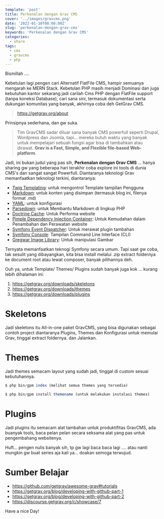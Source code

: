 ```yaml
---
template: 'post'
title: Perkenalan dengan Grav CMS
cover: '../images/gravcms.png'
date: '2022-01-10T08:00:00Z'
slug: 'perkenalan-dengan-grav-cms'
keywords: 'Perkenalan dengan Grav CMS'
categories:
  - share
tags:
  - cms
  - gravcms
  - php
---
```


Bismillah ....

Kebetulan lagi pengen cari Alternatif FlatFile CMS, hampir semuanya mengarah ke MERN Stack. Kebetulan PHP masih menjadi Dominasi dan juga kebutuhan kantor sekarang jadi carilah Cms PHP dengan FlatFile support (tanpa koneksi Database), cari sana sini, termasuk dokumentasi serta dukungan komunitas yang banyak, akhirnya coba deh GetGrav CMS.

> https://getgrav.org/about

Prinsipnya sederhana, dan gw suka.

> Tim GravCMS sadar diluar sana banyak CMS powerfull seperti Drupal, Wordpress dan Joomla, tapi... mereka butuh waktu yang banyak untuk mempelajari sebuah fungsi agar bisa di tambahkan atau dirawat. **Grav is a Fast, Simple, and Flexible file-based Web-platform**.

Jadi, ini bukan judul yang pas sih, **Perkenalan dengan Grav CMS** ... hanya sharing gw yang beberapa hari terakhir coba explore ini tools di dunia CMS's dan sangat sangat Powerfull. Diantaranya teknologi Grav memanfaatkan teknologi terkini, diantaranya:

- [Twig Templating](https://twig.symfony.com/): untuk mengontrol Template tampilan Pengguna
- [Markdown](https://en.wikipedia.org/wiki/Markdown): untuk konten yang disimpan (termasuk blog ini, filenya format .md)
- [YAML](https://yaml.org/): untuk konfigurasi
- [Parsedown](https://parsedown.org/): untuk Membantu Markdown di lingkup PHP
- [Doctrine Cache](https://www.doctrine-project.org/projects/doctrine-orm/en/2.6/reference/caching.html): Untuk Performa website
- [Pimple Dependency Injection Container](https://pimple.symfony.com/): Untuk Kemudahan dalam Penambahan dan Perawatan website
- [Symfony Event Dispatcher](https://symfony.com/doc/current/components/event_dispatcher.html): Untuk merawat plugin tambahan
- [Symfony Console](https://symfony.com/doc/current/components/console.html): Tampilan Command Line Interface (CLI)
- [Gregwar Image Library](https://github.com/Gregwar/Image): Untuk manipulasi Gambar

Ternyata memanfaatkan teknogi Symfony secara umum. Tapi saat gw coba, tak sesulit yang dibayangkan, kita bisa install melalui .zip extract foldernya ke document root atau lewat composer, banyak pilihannya deh.

Ouh ya, untuk Template/ Themes/ Plugins sudah banyak juga kok ... kurang lebih dihalaman ini:

1. https://getgrav.org/downloads/skeletons
2. https://getgrav.org/downloads/themes
3. https://getgrav.org/downloads/plugins


# Skeletons

Jadi skeletons itu All-in-one paket GravCMS, yang bisa digunakan sebagai contoh project diantaranya Plugins, Themes dan Konfigurasi untuk memulai Grav, tinggal extract foldernya. dan Jalankan.

# Themes

Jadi themes semacam layout yang sudah jadi, tinggal di custom sesuai kebutuhannya.

```javascript
$ php bin/gpm index (melihat semua themes yang tersedia)

$ php bin/gpm install themename (untuk melakukan instalasi themes)
```

# Plugins 

Jadi plugins itu semacam alat tambahan untuk produktifitas GravCMS, ada buanyak tools, baca pelan pelan secara seksama alat yang pas untuk pengembahang websitenya.


Huft... pengen nulis banyak sih, tp gw lagi baca baca lagi .... atau nanti mungkin gw buat series aja kali ya...  doakan semoga terwujud.

# Sumber Belajar

- https://github.com/getgrav/awesome-grav#tutorials
- https://getgrav.org/blog/developing-with-github-part-1
- https://getgrav.org/blog/developing-with-github-part-2
- https://discourse.getgrav.org/c/showcase/7


Have a nice Day!
